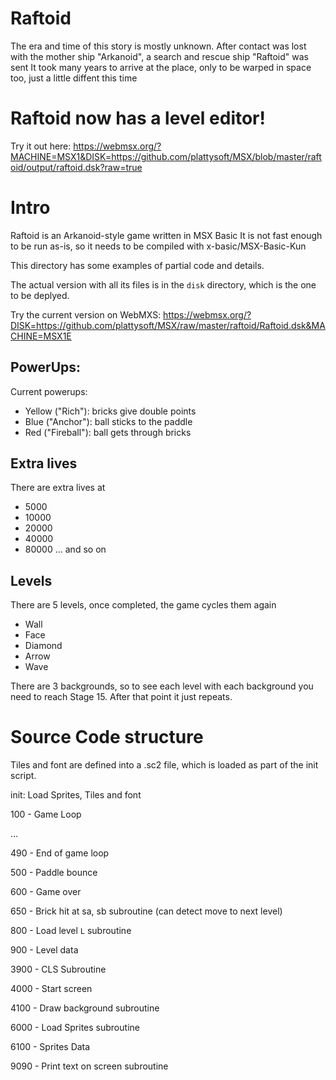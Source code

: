 # Raftoid

The era and time of this story is mostly unknown.
After contact was lost with the mother ship "Arkanoid", a search and rescue ship "Raftoid" was sent
It took many years to arrive at the place, only to be warped in space too, just a little diffent this time

# Raftoid now has a level editor!

Try it out here: https://webmsx.org/?MACHINE=MSX1&DISK=https://github.com/plattysoft/MSX/blob/master/raftoid/output/raftoid.dsk?raw=true

# Intro

Raftoid is an Arkanoid-style game written in MSX Basic
It is not fast enough to be run as-is, so it needs to be compiled with x-basic/MSX-Basic-Kun

This directory has some examples of partial code and details.

The actual version with all its files is in the `disk` directory, which is the one to be deplyed.

Try the current version on WebMXS: https://webmsx.org/?DISK=https://github.com/plattysoft/MSX/raw/master/raftoid/Raftoid.dsk&MACHINE=MSX1E


## PowerUps:

Current powerups:

* Yellow ("Rich"): bricks give double points
* Blue ("Anchor"): ball sticks to the paddle
* Red ("Fireball"): ball gets through bricks

## Extra lives

There are extra lives at
* 5000
* 10000
* 20000
* 40000
* 80000
... and so on

## Levels

There are 5 levels, once completed, the game cycles them again

* Wall
* Face
* Diamond
* Arrow
* Wave

There are 3 backgrounds, so to see each level with each background you need to reach Stage 15. After that point it just repeats.

# Source Code structure

Tiles and font are defined into a .sc2 file, which is loaded as part of the init script.


init: Load Sprites, Tiles and font

100 - Game Loop

...

490 - End of game loop

500 - Paddle bounce

600 - Game over

650 - Brick hit at sa, sb subroutine (can detect move to next level)

800 - Load level `L` subroutine

900 - Level data

3900 - CLS Subroutine

4000 - Start screen

4100 - Draw background subroutine

6000 - Load Sprites subroutine

6100 - Sprites Data

9090 - Print text on screen subroutine
